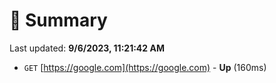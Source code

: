# 📖 Summary
Last updated: **9/6/2023, 11:21:42 AM**

- `GET` [https://google.com](https://google.com) - **Up** (160ms)
